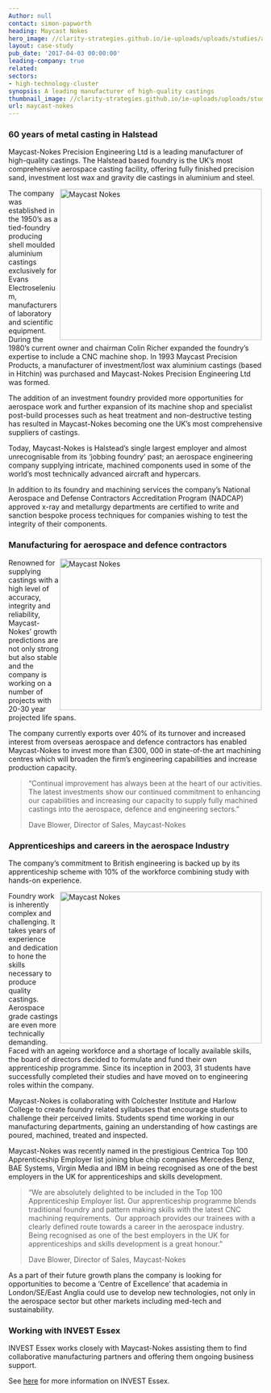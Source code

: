 ```yaml
---
Author: null
contact: simon-papworth
heading: Maycast Nokes
hero_image: //clarity-strategies.github.io/ie-uploads/uploads/studies/aa_015_maycast_nokes_24_1980.jpg
layout: case-study
pub_date: '2017-04-03 00:00:00'
leading-company: true
related:
sectors:
- high-technology-cluster
synopsis: A leading manufacturer of high-quality castings
thumbnail_image: //clarity-strategies.github.io/ie-uploads/uploads/studies/aa_015_maycast_nokes_223_555.jpg
url: maycast-nokes
---
```


<h3>60 years of metal casting in Halstead</h3><p>Maycast-Nokes Precision Engineering Ltd is a leading manufacturer of high-quality castings. The Halstead based foundry is the UK’s most comprehensive aerospace casting facility, offering fully finished precision sand, investment lost wax and gravity die castings in aluminium and steel.</p><p><img alt='Maycast Nokes' src='//clarity-strategies.github.io/ie-uploads/uploads/studies/20170306_142959_400.jpg' style='width: 400px; height: 299px; margin-left: 2px; margin-right: 2px; float: right;'/></p><p>The company was established in the 1950’s as a tied-foundry producing shell moulded aluminium castings exclusively for Evans Electroselenium, manufacturers of laboratory and scientific equipment. During the 1980’s current owner and chairman Colin Richer expanded the foundry’s expertise to include a CNC machine shop. In 1993 Maycast Precision Products, a manufacturer of investment/lost wax aluminium castings (based in Hitchin) was purchased and Maycast-Nokes Precision Engineering Ltd was formed.</p><p>The addition of an investment foundry provided more opportunities for aerospace work and further expansion of its machine shop and specialist post-build processes such as heat treatment and non-destructive testing has resulted in Maycast-Nokes becoming one the UK’s most comprehensive suppliers of castings.</p><p>Today, Maycast-Nokes is Halstead’s single largest employer and almost unrecognisable from its ‘jobbing foundry’ past; an aerospace engineering company supplying intricate, machined components used in some of the world’s most technically advanced aircraft and hypercars.</p><p>In addition to its foundry and machining services the company’s National Aerospace and Defense Contractors Accreditation Program (NADCAP) approved x-ray and metallurgy departments are certified to write and sanction bespoke process techniques for companies wishing to test the integrity of their components.</p><h3>Manufacturing for aerospace and defence contractors</h3><p><img alt='Maycast Nokes' src='//clarity-strategies.github.io/ie-uploads/uploads/studies/20170221_081830_400.jpg' style='width: 400px; height: 300px; margin-left: 2px; margin-right: 2px; float: right;'/>Renowned for supplying castings with a high level of accuracy, integrity and reliability, Maycast-Nokes’ growth predictions are not only strong but also stable and the company is working on a number of projects with 20-30 year projected life spans.</p><p>The company currently exports over 40% of its turnover and increased interest from overseas aerospace and defence contractors has enabled Maycast-Nokes to invest more than £300, 000 in state-of-the art machining centres which will broaden the firm’s engineering capabilities and increase production capacity.</p><blockquote><p>“Continual improvement has always been at the heart of our activities. The latest investments show our continued commitment to enhancing our capabilities and increasing our capacity to supply fully machined castings into the aerospace, defence and engineering sectors.”</p><p>Dave Blower, Director of Sales, Maycast-Nokes</p></blockquote><h3>Apprenticeships and careers in the aerospace Industry</h3><p>The company’s commitment to British engineering is backed up by its apprenticeship scheme with 10% of the workforce combining study with hands-on experience.</p><p><img alt='Maycast Nokes' src='//clarity-strategies.github.io/ie-uploads/uploads/studies/aa_015_maycast_nokes_223_400.jpg' style='width: 400px; height: 300px; margin-left: 2px; margin-right: 2px; float: right;'/>Foundry work is inherently complex and challenging. It takes years of experience and dedication to hone the skills necessary to produce quality castings. Aerospace grade castings are even more technically demanding. Faced with an ageing workforce and a shortage of locally available skills, the board of directors decided to formulate and fund their own apprenticeship programme. Since its inception in 2003, 31 students have successfully completed their studies and have moved on to engineering roles within the company.</p><p>Maycast-Nokes is collaborating with Colchester Institute and Harlow College to create foundry related syllabuses that encourage students to challenge their perceived limits. Students spend time working in our manufacturing departments, gaining an understanding of how castings are poured, machined, treated and inspected.</p><p>Maycast-Nokes was recently named in the prestigious Centrica Top 100 Apprenticeship Employer list joining blue chip companies Mercedes Benz, BAE Systems, Virgin Media and IBM in being recognised as one of the best employers in the UK for apprenticeships and skills development.</p><blockquote><p>“We are absolutely delighted to be included in the Top 100 Apprenticeship Employer list. Our apprenticeship programme blends traditional foundry and pattern making skills with the latest CNC machining requirements.  Our approach provides our trainees with a clearly defined route towards a career in the aerospace industry. Being recognised as one of the best employers in the UK for apprenticeships and skills development is a great honour.”</p><p>Dave Blower, Director of Sales, Maycast-Nokes</p></blockquote><p>As a part of their future growth plans the company is looking for opportunities to become a ‘Centre of Excellence’ that academia in London/SE/East Anglia could use to develop new technologies, not only in the aerospace sector but other markets including med-tech and sustainability.</p><h3>Working with INVEST Essex</h3><p>INVEST Essex works closely with Maycast-Nokes assisting them to find collaborative manufacturing partners and offering them ongoing business support.</p><p>See <a href='http://investessex.co.uk/' target='_blank'>here</a> for more information on INVEST Essex.</p>